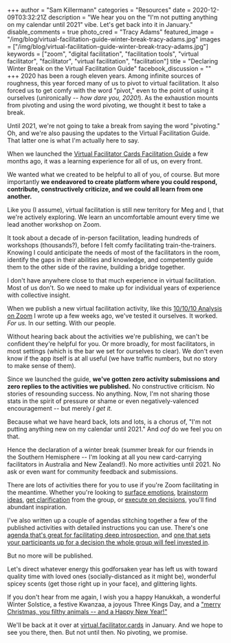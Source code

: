 +++
author = "Sam Killermann"
categories = "Resources"
date = 2020-12-09T03:32:21Z
description = "We hear you on the \"I'm not putting anything on my calendar until 2021\" vibe. Let's get back into it in January."
disable_comments = true
photo_cred = "Tracy Adams"
featured_image = "/img/blog/virtual-facilitation-guide-winter-break-tracy-adams.jpg"
images = ["/img/blog/virtual-facilitation-guide-winter-break-tracy-adams.jpg"]
keywords = ["zoom", "digital facilitation", "facilitation tools", "virtual facilitator", "facilitator", "virtual facilitation", "facilitation"]
title = "Declaring Winter Break on the Virtual Facilitation Guide"
facebook_discussion = ""
+++
2020 has been a rough eleven years. Among infinite sources of roughness, this year forced many of us to pivot to virtual facilitation. It also forced us to get comfy with the word "pivot," even to the point of using it ourselves (unironically -- _how dare you, 2020!_). As the exhaustion mounts from pivoting and using the word pivoting, we thought it best to take a break.

Until 2021, we're not going to take a break from saying the word "pivoting." Oh, and we're also pausing the updates to the Virtual Facilitation Guide. That latter one is what I'm actually here to say.

When we launched the [Virtual Facilitator Cards Facilitation Guide](https://virtual.facilitator.cards/) a few months ago, it was a learning experience for all of us, on every front. 

We wanted what we created to be helpful to all of you, of course. But more importantly **we endeavored to create platform where you could respond, contribute, constructively criticize, and we could all learn from one another.**

Like you (I assume), virtual facilitation is still new territory for Meg and I, that we're actively exploring. We learn an uncomfortable amount every time we lead another workshop on Zoom.

It took about a decade of in-person facilitation, leading hundreds of workshops (thousands?), before I felt comfy facilitating train-the-trainers. Knowing I could anticipate the needs of most of the facilitators in the room, identify the gaps in their abilities and knowledge, and competently guide them to the other side of the ravine, building a bridge together.

I don't have anywhere close to that much experience in virtual facilitation. Most of us don't. So we need to make up for individual years of experience with collective insight.

When we publish a new virtual facilitation activity, like this [10/10/10 Analysis on Zoom](https://virtual.facilitator.cards/10-10-10-analysis-on-zoom-sam-killermann) I wrote up a few weeks ago, we've tested it ourselves. It worked. _For us._ In our setting. With our people. 

Without hearing back about the activities we're publishing, we can't be confident they're helpful for you. Or more broadly, for most facilitators, in most settings (which is the bar we set for ourselves to clear). We don't even know if the app itself is at all useful (we have traffic numbers, but no story to make sense of them).

Since we launched the guide, **we've gotten zero activity submissions and zero replies to the activities we published.** No constructive criticism. No stories of resounding success. No anything. Now, I'm not sharing those stats in the spirit of pressure or shame or even negatively-valenced encouragement -- but merely _I get it._

Because what we have heard back, lots and lots, is a chorus of, "I'm not putting anything new on my calendar until 2021." And _oof_ do we feel you on that.

Hence the declaration of a winter break (summer break for our friends in the Southern Hemisphere -- I'm looking at all you new card-carrying facilitators in Australia and New Zealand!). No more activities until 2021. No ask or even want for community feedback and submissions.

There are lots of activities there for you to use if you're Zoom facilitating in the meantime. Whether you're looking to [surface emotions](https://virtual.facilitator.cards/for/emotion), [brainstorm ideas](https://virtual.facilitator.cards/for/ideation), [get clarification](https://virtual.facilitator.cards/for/clarification) from the group, or [execute on decisions](https://virtual.facilitator.cards/for/execution), you'll find abundant inspiration.

I've also written up a couple of agendas stitching together a few of the published activities with detailed instructions you can use. There's one [agenda that's great for facilitating deep introspection](https://www.facilitator.cards/blog/virtual-facilitation-minute-papers-10-10-10-analysis/), and [one that sets your participants up for a decision the whole group will feel invested in](https://www.facilitator.cards/blog/virtual-facilitation-strike-a-pose-i-know-i-wonder-case-studies-dot-voting/).

But no more will be published.

Let's direct whatever energy this godforsaken year has left us with toward quality time with loved ones (socially-distanced as it might be), wonderful spicey scents (get those right up in your face), and glittering lights.

If you don't hear from me again, I wish you a happy Hanukkah, a wonderful Winter Solstice, a festive Kwanzaa, a joyous Three Kings Day, and a ["merry Christmas, you filthy animals -- and a Happy New Year!"](https://youtu.be/NozVpZj4i2Q?t=20)

We'll be back at it over at [virtual.facilitator.cards](https://virtual.facilitator.cards) in January. And we hope to see you there, then. But not until then. No pivoting, we promise.